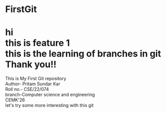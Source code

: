 # FirstGit
hi
<br> 
this is feature 1
<br>
this is the learning of branches in git
<br>
Thank you!!
=======
This is My First Git repository
<br>
Author- Pritam Sundar Kar
<br>
Roll no.- CSE/22/074
<br>
branch-Computer science and engineering
<br>
CEMK'26
<br>
let's try some more interesting with this git 


